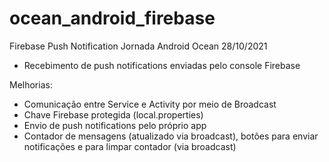 # ocean_android_firebase
Firebase Push Notification Jornada Android Ocean 28/10/2021

* Recebimento de push notifications enviadas pelo console Firebase

Melhorias:

* Comunicação entre Service e Activity por meio de Broadcast
* Chave Firebase protegida (local.properties)
* Envio de push notifications pelo próprio app
* Contador de mensagens (atualizado via broadcast), botões para enviar notificações e para limpar contador (via broadcast)
